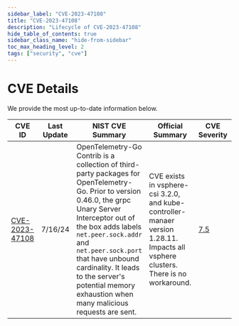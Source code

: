 ```yaml
---
sidebar_label: "CVE-2023-47108"
title: "CVE-2023-47108"
description: "Lifecycle of CVE-2023-47108"
hide_table_of_contents: true
sidebar_class_name: "hide-from-sidebar"
toc_max_heading_level: 2
tags: ["security", "cve"]
---
```


# CVE Details

We provide the most up-to-date information below.

| CVE ID                                                            | Last Update | NIST CVE Summary                                                                                                                                                                                                                                                                                                                                      | Official Summary                                                                                                                   | CVE Severity                                           | Status  |
| ----------------------------------------------------------------- | ----------- | ----------------------------------------------------------------------------------------------------------------------------------------------------------------------------------------------------------------------------------------------------------------------------------------------------------------------------------------------------- | ---------------------------------------------------------------------------------------------------------------------------------- | ------------------------------------------------------ | ------- |
| [CVE-2023-47108](https://nvd.nist.gov/vuln/detail/CVE-2023-47108) | 7/16/24     | OpenTelemetry-Go Contrib is a collection of third-party packages for OpenTelemetry-Go. Prior to version 0.46.0, the grpc Unary Server Interceptor out of the box adds labels `net.peer.sock.addr` and `net.peer.sock.port` that have unbound cardinality. It leads to the server's potential memory exhaustion when many malicious requests are sent. | CVE exists in vsphere-csi 3.2.0, and kube-controller-manaer version 1.28.11. Impacts all vsphere clusters. There is no workaround. | [7.5](https://nvd.nist.gov/vuln/detail/CVE-2023-47108) | Ongoing |
